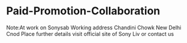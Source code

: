# Paid-Promotion-Collaboration
Note:At work on Sonysab Working address Chandini Chowk New Delhi Cnod Place further details visit official site of Sony Liv or contact us
